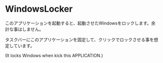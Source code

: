 # WindowsLocker
このアプリケーションを起動すると、起動させたWindowsをロックします。余計な事はしません。

タスクバーにこのアプリケーションを固定して、クリックでロックさせる事を想定しています。

(It locks Windows when kick this APPLICATION.)
